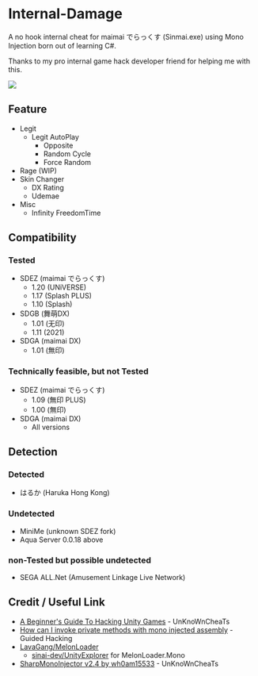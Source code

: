 ﻿# Internal-Damage

A no hook internal cheat for maimai でらっくす (Sinmai.exe) using Mono Injection born out of learning C#.

Thanks to my pro internal game hack developer friend for helping me with this.

![](https://cdn.discordapp.com/attachments/811170667793743902/945138544895225886/Snipaste_2022-02-21_09-59-47.png)

## Feature

- Legit
  - Legit AutoPlay
    - Opposite
    - Random Cycle
    - Force Random
- Rage (WIP)
- Skin Changer
  - DX Rating
  - Udemae
- Misc
  - Infinity FreedomTime

## Compatibility

### Tested
- SDEZ (maimai でらっくす)
  - 1.20 (UNiVERSE)
  - 1.17 (Splash PLUS)
  - 1.10 (Splash)
- SDGB (舞萌DX)
  - 1.01 (无印)
  - 1.11 (2021)
- SDGA (maimai DX)
  - 1.01 (無印)

### Technically feasible, but not Tested
- SDEZ (maimai でらっくす)
  - 1.09 (無印 PLUS)
  - 1.00 (無印)
- SDGA (maimai DX)
  - All versions

## Detection

### Detected

- はるか (Haruka Hong Kong)

### Undetected

- MiniMe (unknown SDEZ fork)
- Aqua Server 0.0.18 above

### non-Tested but possible undetected

- SEGA ALL.Net (Amusement Linkage Live Network)

## Credit / Useful Link

* [A Beginner's Guide To Hacking Unity Games](https://www.unknowncheats.me/forum/unity/285864-beginners-guide-hacking-unity-games.html) - UnKnoWnCheaTs
* [How can I invoke private methods with mono injected assembly](https://guidedhacking.com/threads/how-can-i-invoke-private-methods-with-mono-injected-assembly.14389/) - Guided Hacking
* [LavaGang/MelonLoader](https://github.com/LavaGang/MelonLoader)
  * [sinai-dev/UnityExplorer](https://github.com/sinai-dev/UnityExplorer) for MelonLoader.Mono
* [SharpMonoInjector v2.4 by wh0am15533](https://www.unknowncheats.me/forum/unity/408878-sharpmonoinjector-fixed-updated.html) - UnKnoWnCheaTs
